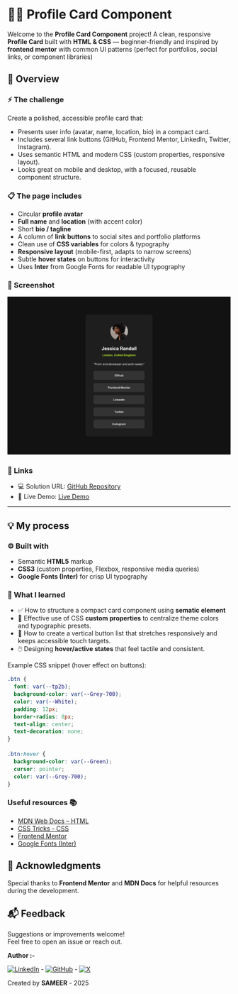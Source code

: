 
# 👩‍💻 Profile Card Component
Welcome to the **Profile Card Component** project!
A clean, responsive **Profile Card** built with **HTML & CSS** — beginner-friendly and inspired by **frontend mentor** with common UI patterns (perfect for portfolios, social links, or component libraries)



## 📌 Overview

### ⚡ The challenge
Create a polished, accessible profile card that:
- Presents user info (avatar, name, location, bio) in a compact card.
- Includes several link buttons (GitHub, Frontend Mentor, LinkedIn, Twitter, Instagram).
- Uses semantic HTML and modern CSS (custom properties, responsive layout).
- Looks great on mobile and desktop, with a focused, reusable component structure.

### 📋 The page includes
- Circular **profile avatar**  
- **Full name** and **location** (with accent color)  
- Short **bio / tagline**  
- A column of **link buttons** to social sites and portfolio platforms  
- Clean use of **CSS variables** for colors & typography  
- **Responsive layout** (mobile-first, adapts to narrow screens)  
- Subtle **hover states** on buttons for interactivity  
- Uses **Inter** from Google Fonts for readable UI typography

### 📱 Screenshot
![Project Screenshot](/thumbnail.png)  


### 🔗 Links
- 💻 Solution URL: [GitHub Repository](https://github.com/sameer-srb/social-link-profile)  
- 🚀 Live Demo: [Live Demo](https://social-link-profile-fm3.netlify.app)

---

## 💡 My process

### ⚙️ Built with
- Semantic **HTML5** markup  
- **CSS3** (custom properties, Flexbox, responsive media queries)  
- **Google Fonts (Inter)** for crisp UI typography  


### 🧠 What I learned
- ✅ How to structure a compact card component using **sematic element**
- 🎨 Effective use of CSS **custom properties** to centralize theme colors and typographic presets.  
- 📐 How to create a vertical button list that stretches responsively and keeps accessible touch targets.  
- 🖱️ Designing **hover/active states** that feel tactile and consistent.

Example CSS snippet (hover effect on buttons):

```css
.btn {
  font: var(--tp2b);
  background-color: var(--Grey-700);
  color: var(--White);
  padding: 12px;
  border-radius: 8px;
  text-align: center;
  text-decoration: none;
}

.btn:hover {
  background-color: var(--Green);
  cursor: pointer;
  color: var(--Grey-700);
}
```

### Useful resources 📚 
- [MDN Web Docs – HTML](https://developer.mozilla.org/en-US/docs/Web/HTML)  
- [CSS Tricks - CSS](https://css-tricks.com/snippets/css/a-guide-to-flexbox/) 
- [Frontend Mentor](https://www.frontendmentor.io/challenges/social-links-profile-UG32l9m6dQ)  
- [Google Fonts (Inter)](https://fonts.google.com/specimen/Inter)


## 🙏 Acknowledgments
Special thanks to **Frontend Mentor** and **MDN Docs** for helpful resources during the development.



## 📬 Feedback
Suggestions or improvements welcome!  
Feel free to open an issue or reach out.

**Author :-**

[![LinkedIn](https://img.icons8.com/color/40/000000/linkedin.png)](https://www.linkedin.com/in/sameer-barik-a509672ba/) - [![GitHub](https://img.icons8.com/color/40/00000/github.png)](https://github.com/sameer-srb) - [![X](https://img.icons8.com/color/40/000000/twitterx.png)](https://x.com/sameer_srb) 

Created by **SAMEER** - 2025
